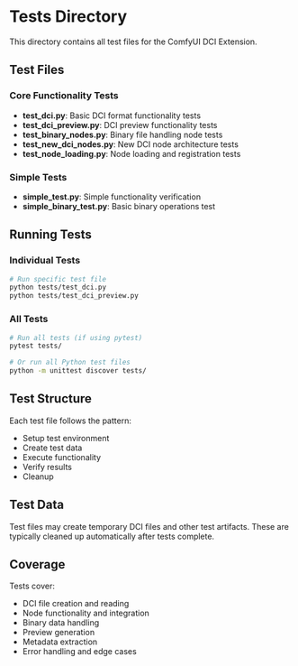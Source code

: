 # Tests Directory

This directory contains all test files for the ComfyUI DCI Extension.

## Test Files

### Core Functionality Tests
- **test_dci.py**: Basic DCI format functionality tests
- **test_dci_preview.py**: DCI preview functionality tests
- **test_binary_nodes.py**: Binary file handling node tests
- **test_new_dci_nodes.py**: New DCI node architecture tests
- **test_node_loading.py**: Node loading and registration tests

### Simple Tests
- **simple_test.py**: Simple functionality verification
- **simple_binary_test.py**: Basic binary operations test

## Running Tests

### Individual Tests
```bash
# Run specific test file
python tests/test_dci.py
python tests/test_dci_preview.py
```

### All Tests
```bash
# Run all tests (if using pytest)
pytest tests/

# Or run all Python test files
python -m unittest discover tests/
```

## Test Structure

Each test file follows the pattern:
- Setup test environment
- Create test data
- Execute functionality
- Verify results
- Cleanup

## Test Data

Test files may create temporary DCI files and other test artifacts. These are typically cleaned up automatically after tests complete.

## Coverage

Tests cover:
- DCI file creation and reading
- Node functionality and integration
- Binary data handling
- Preview generation
- Metadata extraction
- Error handling and edge cases
